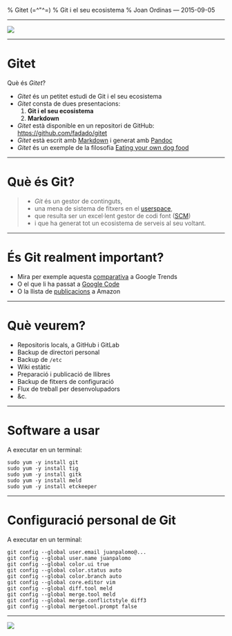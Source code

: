 % Gitet (=\^"\^=)
% Git i el seu ecosistema
% Joan Ordinas &mdash; 2015-09-05

------------------------------------------------------------------------

![](http://funpicsworld.com/contents/disgusted-monday-cat.jpg)

------------------------------------------------------------------------

# Gitet

Què és _Gitet_?

- _Gitet_ és un petitet estudi de Git i el seu ecosistema
- _Gitet_ consta de dues presentacions:
    1. **Git i el seu ecosistema**
    2. **Markdown**
- _Gitet_ està disponible en un repositori de GitHub: <https://github.com/fadado/gitet>
- _Gitet_ està escrit amb [Markdown](http://daringfireball.net/projects/markdown/) i generat amb [Pandoc](http://pandoc.org/)
- _Gitet_ és un exemple de la filosofia [Eating your own dog food](https://en.wikipedia.org/wiki/Eating_your_own_dog_food)

------------------------------------------------------------------------

# Què és Git?

>- _Git_ és un gestor de continguts,
>- una mena de sistema de fitxers en el [userspace](https://en.wikipedia.org/wiki/User_space),
>- que resulta ser un excel·lent gestor de codi font ([SCM](https://en.wikipedia.org/wiki/Version_control))
>- i que ha generat tot un ecosistema de serveis al seu voltant.

------------------------------------------------------------------------

# És Git realment important?

- Mira per exemple aquesta [comparativa](http://tinyurl.com/nr6grb3) a Google Trends
- O el que li ha passat a [Google Code](http://www.engadget.com/2015/03/13/google-code-closing/)
- O la llista de [publicacions](http://tinyurl.com/pn79lgc) a Amazon

------------------------------------------------------------------------

# Què veurem?

- Repositoris locals, a GitHub i GitLab
- Backup de directori personal
- Backup de `/etc`
- Wiki estàtic
- Preparació i publicació de llibres
- Backup de fitxers de configuració
- Flux de treball per desenvolupadors
- &c.

------------------------------------------------------------------------

# Software a usar

A executar en un terminal:

    sudo yum -y install git
    sudo yum -y install tig
    sudo yum -y install gitk
    sudo yum -y install meld
    sudo yum -y install etckeeper

------------------------------------------------------------------------

# Configuració personal de Git

A executar en un terminal:

    git config --global user.email juanpalomo@...
    git config --global user.name juanpalomo
    git config --global color.ui true
    git config --global color.status auto
    git config --global color.branch auto
    git config --global core.editor vim
    git config --global diff.tool meld
    git config --global merge.tool meld
    git config --global merge.conflictstyle diff3
    git config --global mergetool.prompt false

------------------------------------------------------------------------

![](http://memecrunch.com/meme/IR0M/that-s-all-folks/image.jpg)

<!--
vim:syntax=markdown:et:ts=4:sw=4:ai
-->
